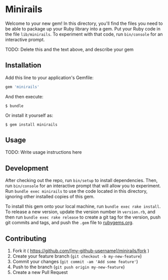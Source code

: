 # Minirails

Welcome to your new gem! In this directory, you'll find the files you need to be able to package up your Ruby library into a gem. Put your Ruby code in the file `lib/minirails`. To experiment with that code, run `bin/console` for an interactive prompt.

TODO: Delete this and the text above, and describe your gem

## Installation

Add this line to your application's Gemfile:

```ruby
gem 'minirails'
```

And then execute:

    $ bundle

Or install it yourself as:

    $ gem install minirails

## Usage

TODO: Write usage instructions here

## Development

After checking out the repo, run `bin/setup` to install dependencies. Then, run `bin/console` for an interactive prompt that will allow you to experiment. Run `bundle exec minirails` to use the code located in this directory, ignoring other installed copies of this gem.

To install this gem onto your local machine, run `bundle exec rake install`. To release a new version, update the version number in `version.rb`, and then run `bundle exec rake release` to create a git tag for the version, push git commits and tags, and push the `.gem` file to [rubygems.org](https://rubygems.org).

## Contributing

1. Fork it ( https://github.com/[my-github-username]/minirails/fork )
2. Create your feature branch (`git checkout -b my-new-feature`)
3. Commit your changes (`git commit -am 'Add some feature'`)
4. Push to the branch (`git push origin my-new-feature`)
5. Create a new Pull Request
